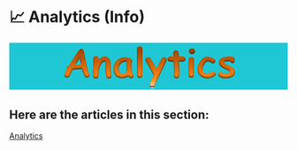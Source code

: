 # 📈 Analytics \(Info\)

![](img-analytics-2021-09-11-01-47-53.png)

## Here are the articles in this section:   
[Analytics](https://docs.anpanswap.finance/#/products/info/anpanswap-analytics)